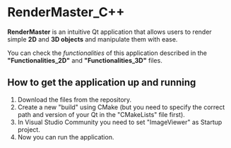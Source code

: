 # RenderMaster_C++
**RenderMaster** is an intuitive Qt application that allows users to render simple **2D** and **3D objects** and manipulate them with ease.

You can check the *functionalities* of this application described in the **"Functionalities_2D"** and **"Functionalities_3D"** files.

## How to get the application up and running
1. Download the files from the repository.
2. Create a new "build" using CMake (but you need to specify the correct path and version of your Qt in the "CMakeLists" file first).
3. In Visual Studio Community you need to set "ImageViewer" as Startup project.
4. Now you can run the application.
